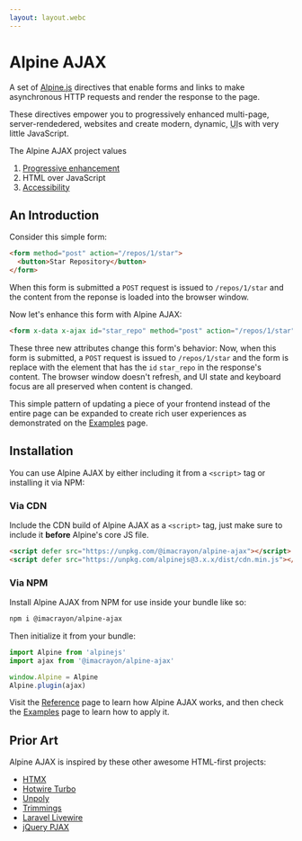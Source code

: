 ```yaml
---
layout: layout.webc
---
```


# Alpine AJAX

A set of [Alpine.js](https://alpinejs.dev) directives that enable forms and links to make asynchronous HTTP requests and render the response to the page.

These directives empower you to progressively enhanced multi-page, server-rendedered, websites and create modern, dynamic, <abbr title="User Interface">UI</abbr>s with very little JavaScript.

The Alpine AJAX project values
  1. [Progressive enhancement](https://developer.mozilla.org/en-US/docs/Glossary/Progressive_Enhancement)
  2. HTML over JavaScript
  3. [Accessibility](https://www.w3.org/WAI/ARIA/apg/)

## An Introduction

Consider this simple form:

```html
<form method="post" action="/repos/1/star">
  <button>Star Repository</button>
</form>
```

When this form is submitted a `POST` request is issued to `/repos/1/star` and the content from the reponse is loaded into the browser window.

Now let's enhance this form with Alpine AJAX:

```html
<form x-data x-ajax id="star_repo" method="post" action="/repos/1/star">
```

These three new attributes change this form's behavior: Now, when this form is submitted, a `POST` request is issued to `/repos/1/star` and the form is replace with the element that has the `id` `star_repo` in the response's content. The browser window doesn't refresh, and UI state and keyboard focus are all preserved when content is changed.

This simple pattern of updating a piece of your frontend instead of the entire page can be expanded to create rich user experiences as demonstrated on the [Examples](/examples) page.

## Installation

You can use Alpine AJAX by either including it from a `<script>` tag or installing it via NPM:

### Via CDN

Include the CDN build of Alpine AJAX as a `<script>` tag, just make sure to include it **before** Alpine's core JS file.

```html
<script defer src="https://unpkg.com/@imacrayon/alpine-ajax"></script>
<script defer src="https://unpkg.com/alpinejs@3.x.x/dist/cdn.min.js"></script>
```

### Via NPM

Install Alpine AJAX from NPM for use inside your bundle like so:

```bash
npm i @imacrayon/alpine-ajax
```

Then initialize it from your bundle:

```js
import Alpine from 'alpinejs'
import ajax from '@imacrayon/alpine-ajax'

window.Alpine = Alpine
Alpine.plugin(ajax)
```

Visit the [Reference](/reference) page to learn how Alpine AJAX works, and then check the [Examples](/examples) page to learn how to apply it.

## Prior Art

Alpine AJAX is inspired by these other awesome HTML-first projects:

* [HTMX](https://htmx.org)
* [Hotwire Turbo](https://turbo.hotwired.dev)
* [Unpoly](https://unpoly.com)
* [Trimmings](https://postlight.github.io/trimmings)
* [Laravel Livewire](https://laravel-livewire.com)
* [jQuery PJAX](https://pjax.herokuapp.com)

